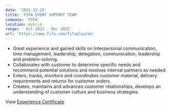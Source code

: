 ```yaml
---
date: '2022-12-25'
title: 'FIFA EVENT SUPPORT TEAM'
company: 'FIFA'
location: Hybrid
range: ' Oct 2022 - Dec 2022' 
url: 'https://www.fifa.com/fifaplus/en'
---
```


- Great experience and gained skills on Interpersonal communication, time management, leadership, delegation, communication, leadership and problem-solving.
- Collaborates with customer to determine specific needs and recommend potential solutions and involves internal partners as needed.
- Enters, tracks, monitors and coordinates customer material, delivery requirements and returns for customer orders.
- Creates, maintains and advances customer relationships, develops an understanding of customer culture and business strategies.

View [Experience Certificate](https://drive.google.com/file/d/1hxAs7Dym5XtWh-EPpVVjJKRj-vmGUKD0/view?usp=drive_link)
